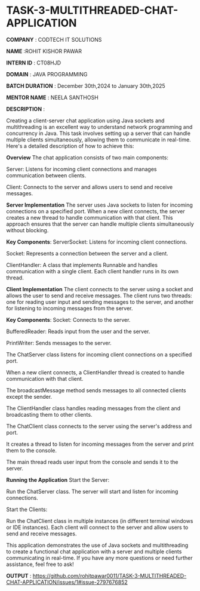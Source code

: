 # TASK-3-MULTITHREADED-CHAT-APPLICATION
**COMPANY** : CODTECH IT SOLUTIONS

**NAME** :ROHIT KISHOR PAWAR

**INTERN ID** : CT08HJD

**DOMAIN** : JAVA PROGRAMMING

**BATCH DURATION** : December 30th,2024 to January 30th,2025

**MENTOR NAME** : NEELA SANTHOSH

**DESCRIPTION** :

Creating a client-server chat application using Java sockets and multithreading is an excellent way to understand network programming and concurrency in Java. This task involves setting up a server that can handle multiple clients simultaneously, allowing them to communicate in real-time. Here's a detailed description of how to achieve this:

**Overview**
The chat application consists of two main components:

Server: Listens for incoming client connections and manages communication between clients.

Client: Connects to the server and allows users to send and receive messages.

**Server Implementation**
The server uses Java sockets to listen for incoming connections on a specified port. When a new client connects, the server creates a new thread to handle communication with that client. This approach ensures that the server can handle multiple clients simultaneously without blocking.

**Key Components**:
ServerSocket: Listens for incoming client connections.

Socket: Represents a connection between the server and a client.

ClientHandler: A class that implements Runnable and handles communication with a single client. Each client handler runs in its own thread.


**Client Implementation**
The client connects to the server using a socket and allows the user to send and receive messages. The client runs two threads: one for reading user input and sending messages to the server, and another for listening to incoming messages from the server.

**Key Components**:
Socket: Connects to the server.

BufferedReader: Reads input from the user and the server.

PrintWriter: Sends messages to the server.

The ChatServer class listens for incoming client connections on a specified port.

When a new client connects, a ClientHandler thread is created to handle communication with that client.

The broadcastMessage method sends messages to all connected clients except the sender.

The ClientHandler class handles reading messages from the client and broadcasting them to other clients.

The ChatClient class connects to the server using the server's address and port.

It creates a thread to listen for incoming messages from the server and print them to the console.

The main thread reads user input from the console and sends it to the server.

**Running the Application**
Start the Server:

Run the ChatServer class. The server will start and listen for incoming connections.

Start the Clients:

Run the ChatClient class in multiple instances (in different terminal windows or IDE instances). Each client will connect to the server and allow users to send and receive messages.

This application demonstrates the use of Java sockets and multithreading to create a functional chat application with a server and multiple clients communicating in real-time. If you have any more questions or need further assistance, feel free to ask!


**OUTPUT** :
https://github.com/rohitpawar0011/TASK-3-MULTITHREADED-CHAT-APPLICATION/issues/1#issue-2797676852
